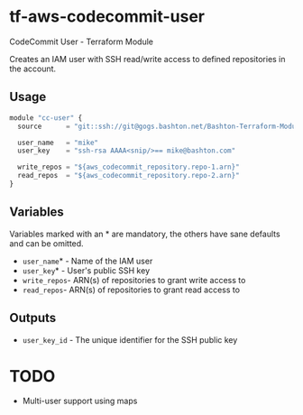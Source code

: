 # tf-aws-codecommit-user

CodeCommit User - Terraform Module

Creates an IAM user with SSH read/write access to defined repositories in the account.

## Usage

```js
module "cc-user" {
  source      = "git::ssh://git@gogs.bashton.net/Bashton-Terraform-Modules/tf-aws-codecommit-user.git"

  user_name   = "mike"
  user_key    = "ssh-rsa AAAA<snip/>== mike@bashton.com"

  write_repos = "${aws_codecommit_repository.repo-1.arn}"
  read_repos  = "${aws_codecommit_repository.repo-2.arn}"
}
```

## Variables

Variables marked with an * are mandatory, the others have sane defaults and can be omitted.

- `user_name`* - Name of the IAM user
- `user_key`* - User's public SSH key
- `write_repos`- ARN(s) of repositories to grant write access to
- `read_repos`- ARN(s) of repositories to grant read access to


## Outputs

 - `user_key_id` - The unique identifier for the SSH public key

# TODO

 - Multi-user support using maps
